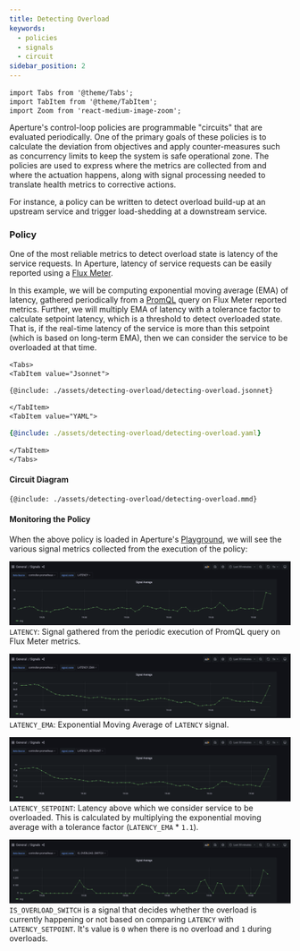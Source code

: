```yaml
---
title: Detecting Overload
keywords:
  - policies
  - signals
  - circuit
sidebar_position: 2
---
```


```mdx-code-block
import Tabs from '@theme/Tabs';
import TabItem from '@theme/TabItem';
import Zoom from 'react-medium-image-zoom';
```

Aperture's control-loop policies are programmable "circuits" that are evaluated
periodically. One of the primary goals of these policies is to calculate the
deviation from objectives and apply counter-measures such as concurrency limits
to keep the system is safe operational zone. The policies are used to express
where the metrics are collected from and where the actuation happens, along with
signal processing needed to translate health metrics to corrective actions.

For instance, a policy can be written to detect overload build-up at an upstream
service and trigger load-shedding at a downstream service.

### Policy

One of the most reliable metrics to detect overload state is latency of the
service requests. In Aperture, latency of service requests can be easily
reported using a [Flux Meter](/concepts/flow-control/flux-meter.md).

In this example, we will be computing exponential moving average (EMA) of
latency, gathered periodically from a
[PromQL](https://prometheus.io/docs/prometheus/latest/querying/basics/) query on
Flux Meter reported metrics. Further, we will multiply EMA of latency with a
tolerance factor to calculate setpoint latency, which is a threshold to detect
overloaded state. That is, if the real-time latency of the service is more than
this setpoint (which is based on long-term EMA), then we can consider the
service to be overloaded at that time.

```mdx-code-block
<Tabs>
<TabItem value="Jsonnet">
```

```jsonnet
{@include: ./assets/detecting-overload/detecting-overload.jsonnet}
```

```mdx-code-block
</TabItem>
<TabItem value="YAML">
```

```yaml
{@include: ./assets/detecting-overload/detecting-overload.yaml}
```

```mdx-code-block
</TabItem>
</Tabs>
```

#### Circuit Diagram

<Zoom>

```mermaid
{@include: ./assets/detecting-overload/detecting-overload.mmd}
```

</Zoom>

#### Monitoring the Policy

When the above policy is loaded in Aperture's
[Playground](/get-started/playground.md), we will see the various signal metrics
collected from the execution of the policy:

<Zoom>

![LATENCY](./assets/detecting-overload/latency.png) `LATENCY`: Signal gathered
from the periodic execution of PromQL query on Flux Meter metrics.

</Zoom>

<Zoom>

![LATENCY_EMA](./assets/detecting-overload/latency_ema.png) `LATENCY_EMA`:
Exponential Moving Average of `LATENCY` signal.

</Zoom>

<Zoom>

![LATENCY_SETPOINT](./assets/detecting-overload/latency_setpoint.png)
`LATENCY_SETPOINT`: Latency above which we consider service to be overloaded.
This is calculated by multiplying the exponential moving average with a
tolerance factor (`LATENCY_EMA` \* `1.1`).

</Zoom>

<Zoom>

![IS_OVERLOAD_SWITCH](./assets/detecting-overload/is_overload_switch.png)
`IS_OVERLOAD_SWITCH` is a signal that decides whether the overload is currently
happening or not based on comparing `LATENCY` with `LATENCY_SETPOINT`. It's
value is `0` when there is no overload and `1` during overloads.

</Zoom>
